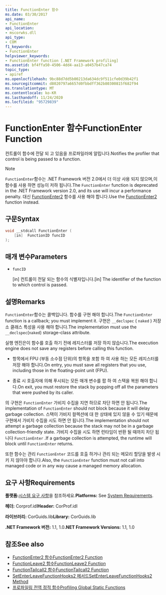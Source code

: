 ```yaml
---
title: FunctionEnter 함수
ms.date: 03/30/2017
api_name:
- FunctionEnter
api_location:
- mscorwks.dll
api_type:
- COM
f1_keywords:
- FunctionEnter
helpviewer_keywords:
- FunctionEnter function [.NET Framework profiling]
ms.assetid: bf4ffa50-4506-4dd4-aa13-a0457b47ca74
topic_type:
- apiref
ms.openlocfilehash: 9bc88d7dd5b00213da634dc9f511cfe0d39b42f1
ms.sourcegitcommit: d8020797a6657d0fbbdff362b80300815f682f94
ms.translationtype: MT
ms.contentlocale: ko-KR
ms.lasthandoff: 11/24/2020
ms.locfileid: "95729839"
---
```

# <a name="functionenter-function"></a><span data-ttu-id="3451a-102">FunctionEnter 함수</span><span class="sxs-lookup"><span data-stu-id="3451a-102">FunctionEnter Function</span></span>

<span data-ttu-id="3451a-103">컨트롤이 함수에 전달 되 고 있음을 프로파일러에 알립니다.</span><span class="sxs-lookup"><span data-stu-id="3451a-103">Notifies the profiler that control is being passed to a function.</span></span>  
  
> [!NOTE]
> <span data-ttu-id="3451a-104">`FunctionEnter`함수는 .NET Framework 버전 2.0에서 더 이상 사용 되지 않으며,이 함수를 사용 하면 성능이 저하 됩니다.</span><span class="sxs-lookup"><span data-stu-id="3451a-104">The `FunctionEnter` function is deprecated in the .NET Framework version 2.0, and its use will incur a performance penalty.</span></span> <span data-ttu-id="3451a-105">대신 [FunctionEnter2](functionenter2-function.md) 함수를 사용 해야 합니다.</span><span class="sxs-lookup"><span data-stu-id="3451a-105">Use the [FunctionEnter2](functionenter2-function.md) function instead.</span></span>  
  
## <a name="syntax"></a><span data-ttu-id="3451a-106">구문</span><span class="sxs-lookup"><span data-stu-id="3451a-106">Syntax</span></span>  
  
```cpp  
void __stdcall FunctionEnter (  
    [in]  FunctionID funcID  
);  
```  
  
## <a name="parameters"></a><span data-ttu-id="3451a-107">매개 변수</span><span class="sxs-lookup"><span data-stu-id="3451a-107">Parameters</span></span>

- `funcID`

  <span data-ttu-id="3451a-108">\[in] 컨트롤이 전달 되는 함수의 식별자입니다.</span><span class="sxs-lookup"><span data-stu-id="3451a-108">\[in] The identifier of the function to which control is passed.</span></span>

## <a name="remarks"></a><span data-ttu-id="3451a-109">설명</span><span class="sxs-lookup"><span data-stu-id="3451a-109">Remarks</span></span>  

 <span data-ttu-id="3451a-110">`FunctionEnter`함수는 콜백입니다. 함수를 구현 해야 합니다.</span><span class="sxs-lookup"><span data-stu-id="3451a-110">The `FunctionEnter` function is a callback; you must implement it.</span></span> <span data-ttu-id="3451a-111">구현은 `__declspec` ( `naked` ) 저장소 클래스 특성을 사용 해야 합니다.</span><span class="sxs-lookup"><span data-stu-id="3451a-111">The implementation must use the `__declspec`(`naked`) storage-class attribute.</span></span>  
  
 <span data-ttu-id="3451a-112">실행 엔진은이 함수를 호출 하기 전에 레지스터를 저장 하지 않습니다.</span><span class="sxs-lookup"><span data-stu-id="3451a-112">The execution engine does not save any registers before calling this function.</span></span>  
  
- <span data-ttu-id="3451a-113">항목에서 FPU (부동 소수점 단위)의 항목을 포함 하 여 사용 하는 모든 레지스터를 저장 해야 합니다.</span><span class="sxs-lookup"><span data-stu-id="3451a-113">On entry, you must save all registers that you use, including those in the floating-point unit (FPU).</span></span>  
  
- <span data-ttu-id="3451a-114">종료 시 호출자에 의해 푸시되는 모든 매개 변수를 팝 하 여 스택을 복원 해야 합니다.</span><span class="sxs-lookup"><span data-stu-id="3451a-114">On exit, you must restore the stack by popping off all the parameters that were pushed by its caller.</span></span>  
  
 <span data-ttu-id="3451a-115">의 구현은 `FunctionEnter` 가비지 수집을 지연 하므로 차단 하면 안 됩니다.</span><span class="sxs-lookup"><span data-stu-id="3451a-115">The implementation of `FunctionEnter` should not block because it will delay garbage collection.</span></span> <span data-ttu-id="3451a-116">스택이 가비지 컬렉션에 대 한 상태에 있지 않을 수 있기 때문에 구현에서 가비지 수집을 시도 하면 안 됩니다.</span><span class="sxs-lookup"><span data-stu-id="3451a-116">The implementation should not attempt a garbage collection because the stack may not be in a garbage collection-friendly state.</span></span> <span data-ttu-id="3451a-117">가비지 수집을 시도 하면 런타임이 반환 될 때까지 차단 됩니다 `FunctionEnter` .</span><span class="sxs-lookup"><span data-stu-id="3451a-117">If a garbage collection is attempted, the runtime will block until `FunctionEnter` returns.</span></span>  
  
 <span data-ttu-id="3451a-118">또한 함수는 관리 `FunctionEnter` 코드를 호출 하거나 관리 되는 메모리 할당을 발생 시 키 지 않아야 합니다.</span><span class="sxs-lookup"><span data-stu-id="3451a-118">Also, the `FunctionEnter` function must not call into managed code or in any way cause a managed memory allocation.</span></span>  
  
## <a name="requirements"></a><span data-ttu-id="3451a-119">요구 사항</span><span class="sxs-lookup"><span data-stu-id="3451a-119">Requirements</span></span>  

 <span data-ttu-id="3451a-120">**플랫폼:**[시스템 요구 사항](../../get-started/system-requirements.md)을 참조하세요.</span><span class="sxs-lookup"><span data-stu-id="3451a-120">**Platforms:** See [System Requirements](../../get-started/system-requirements.md).</span></span>  
  
 <span data-ttu-id="3451a-121">**헤더:** Corprof.idl</span><span class="sxs-lookup"><span data-stu-id="3451a-121">**Header:** CorProf.idl</span></span>  
  
 <span data-ttu-id="3451a-122">**라이브러리:** CorGuids.lib</span><span class="sxs-lookup"><span data-stu-id="3451a-122">**Library:** CorGuids.lib</span></span>  
  
 <span data-ttu-id="3451a-123">**.NET Framework 버전:** 1.1, 1.0</span><span class="sxs-lookup"><span data-stu-id="3451a-123">**.NET Framework Versions:** 1.1, 1.0</span></span>  
  
## <a name="see-also"></a><span data-ttu-id="3451a-124">참조</span><span class="sxs-lookup"><span data-stu-id="3451a-124">See also</span></span>

- [<span data-ttu-id="3451a-125">FunctionEnter2 함수</span><span class="sxs-lookup"><span data-stu-id="3451a-125">FunctionEnter2 Function</span></span>](functionenter2-function.md)
- [<span data-ttu-id="3451a-126">FunctionLeave2 함수</span><span class="sxs-lookup"><span data-stu-id="3451a-126">FunctionLeave2 Function</span></span>](functionleave2-function.md)
- [<span data-ttu-id="3451a-127">FunctionTailcall2 함수</span><span class="sxs-lookup"><span data-stu-id="3451a-127">FunctionTailcall2 Function</span></span>](functiontailcall2-function.md)
- [<span data-ttu-id="3451a-128">SetEnterLeaveFunctionHooks2 메서드</span><span class="sxs-lookup"><span data-stu-id="3451a-128">SetEnterLeaveFunctionHooks2 Method</span></span>](icorprofilerinfo2-setenterleavefunctionhooks2-method.md)
- [<span data-ttu-id="3451a-129">프로파일링 전역 정적 함수</span><span class="sxs-lookup"><span data-stu-id="3451a-129">Profiling Global Static Functions</span></span>](profiling-global-static-functions.md)
